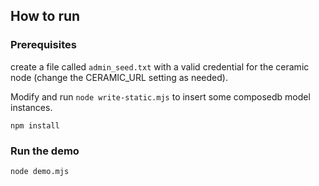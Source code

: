 ## How to run

### Prerequisites

create a file called `admin_seed.txt` with a valid credential for the ceramic node (change the CERAMIC_URL setting as needed).  

Modify and run ```node write-static.mjs``` to insert some composedb model instances.

`npm install`

### Run the demo

```
node demo.mjs
```
